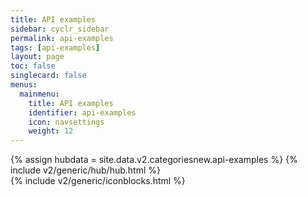 ```yaml
---
title: API examples
sidebar: cyclr_sidebar
permalink: api-examples
tags: [api-examples]
layout: page
toc: false
singlecard: false
menus:
  mainmenu:
    title: API examples
    identifier: api-examples
    icon: navsettings
    weight: 12
---
```

{% assign hubdata = site.data.v2.categoriesnew.api-examples %}
{% include v2/generic/hub/hub.html %}	
{% include v2/generic/iconblocks.html %}	